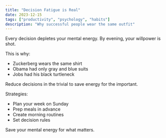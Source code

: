 ```yaml
---
title: "Decision Fatigue is Real"
date: 2023-12-15
tags: ["productivity", "psychology", "habits"]
description: "Why successful people wear the same outfit"
---
```


Every decision depletes your mental energy. By evening, your willpower is shot.

This is why:
- Zuckerberg wears the same shirt
- Obama had only gray and blue suits
- Jobs had his black turtleneck

Reduce decisions in the trivial to save energy for the important.

Strategies:
- Plan your week on Sunday
- Prep meals in advance
- Create morning routines
- Set decision rules

Save your mental energy for what matters.